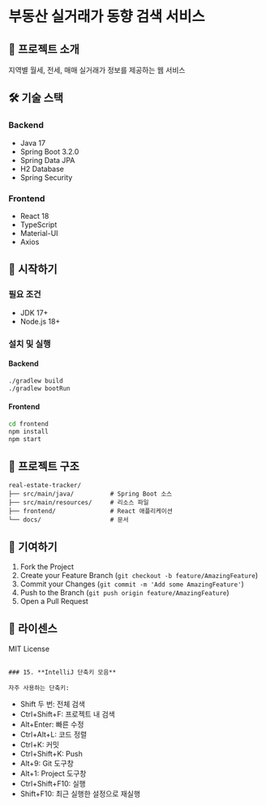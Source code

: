 # 부동산 실거래가 동향 검색 서비스

## 📝 프로젝트 소개
지역별 월세, 전세, 매매 실거래가 정보를 제공하는 웹 서비스

## 🛠 기술 스택
### Backend
- Java 17
- Spring Boot 3.2.0
- Spring Data JPA
- H2 Database
- Spring Security

### Frontend
- React 18
- TypeScript
- Material-UI
- Axios

## 🚀 시작하기

### 필요 조건
- JDK 17+
- Node.js 18+

### 설치 및 실행

#### Backend
```bash
./gradlew build
./gradlew bootRun
```

#### Frontend
```bash
cd frontend
npm install
npm start
```

## 📁 프로젝트 구조
```
real-estate-tracker/
├── src/main/java/          # Spring Boot 소스
├── src/main/resources/     # 리소스 파일
├── frontend/               # React 애플리케이션
└── docs/                   # 문서
```

## 👥 기여하기
1. Fork the Project
2. Create your Feature Branch (`git checkout -b feature/AmazingFeature`)
3. Commit your Changes (`git commit -m 'Add some AmazingFeature'`)
4. Push to the Branch (`git push origin feature/AmazingFeature`)
5. Open a Pull Request

## 📄 라이센스
MIT License
```

### 15. **IntelliJ 단축키 모음**

자주 사용하는 단축키:
```
- Shift 두 번: 전체 검색
- Ctrl+Shift+F: 프로젝트 내 검색
- Alt+Enter: 빠른 수정
- Ctrl+Alt+L: 코드 정렬
- Ctrl+K: 커밋
- Ctrl+Shift+K: Push
- Alt+9: Git 도구창
- Alt+1: Project 도구창
- Ctrl+Shift+F10: 실행
- Shift+F10: 최근 실행한 설정으로 재실행
